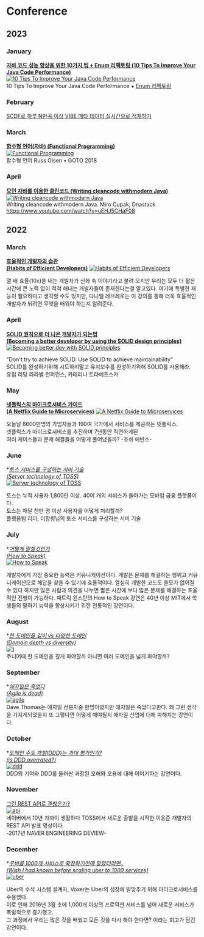 # Conference

## 2023

### January

**[자바 코드 성능 향상을 위한 10가지 팁 + Enum 리팩토링
(10 Tips To Improve Your Java Code Performance)](https://github.com/JayFreemandev/Conference/blob/main/10%20Tips%20To%20Improve%20Your%20Java%20Code%20Performance/readme.md)**  
[![10 Tips To Improve Your Java Code Performance](https://user-images.githubusercontent.com/72185011/215317836-596e9bd3-1ff2-4399-82a2-6a503000213c.jpg)](https://www.youtube.com/watch?v=frhNwZo_eQE)   
10 Tips To Improve Your Java Code Performance + [Enum 리팩토링](https://www.youtube.com/watch?v=3_hbW6PPCBM)  

### February
[SCDF로 하루 N만곡 이상 VIBE 메타 데이터 실시간으로 적재하기](https://github.com/JayFreemandev/Conference/tree/main/%EB%84%A4%EC%9D%B4%EB%B2%84%20%EB%B0%94%EC%9D%B4%EB%B8%8C%20%EB%B0%B0%EC%B9%98%20%EA%B0%9C%EC%84%A0)

### March  
**[함수형 언어(자바) 
(Functional Programming)](https://github.com/JayFreemandev/Conference/tree/main/Functional%20Programming)**  
[![Functional Programming](https://user-images.githubusercontent.com/72185011/216800497-c2f8a3ba-f32b-4e4e-89f3-30c2e7f60b91.jpg)](https://www.youtube.com/watch?v=0if71HOyVjY)  
함수형 언어 Russ Olsen • GOTO 2018

### April 
**[모던 자바를 이용한 클린코드 
(Writing cleancode withmodern Java)]()**  
[![Writing cleancode withmodern Java]()](https://www.youtube.com/watch?v=uEHJ5CHaF08)  
Writing cleancode withmodern Java. Miro Cupak, Dnastack  
https://www.youtube.com/watch?v=uEHJ5CHaF08  

## 2022

### March

**[효율적인 개발자의 습관  
(Habits of Efficient Developers)](https://github.com/JayFreemandev/Conference/blob/main/Habits%20of%20Efficient%20Developers/README.md)**
[![Habits of Efficient Developers](https://user-images.githubusercontent.com/72185011/158063126-5b8e377e-215b-4fc1-8f1c-f04b33e2cd2b.png)](https://youtu.be/9-cyC6O81Bk)

열 배 효율(10x)을 내는 개발자가 신화 속 이야기라고 불려 오지만 우리는 모두 더 짧은 시간에 큰 노력 없이 척척 해내는 개발자들이 존재한다는걸 알고있다. 여기에 특별한 재능이 필요하다고 생각할 수도 있지만, 다니엘 레브레로는 이 강의를 통해 더욱 효율적인 개발자가 되려면 무엇을 배워야 하는지 알려준다.

### April
**[SOLID 원칙으로 더 나은 개발자가 되는법  
(Becoming a better developer by using the SOLID design principles)](https://github.com/JayFreemandev/Conference/tree/main/Becoming%20a%20better%20developer%20by%20using%20the%20SOLID%20design%20principles)**
[![Becoming better dev with SOLID principles](https://user-images.githubusercontent.com/72185011/158067792-e4add847-4526-4ed7-96e9-eb3170414e1b.png)](https://www.youtube.com/watch?v=rtmFCcjEgEw&pp=ugMICgJrbxABGAE%3D)

"Don't try to achieve SOLID. Use SOLID to achieve maintainability"  
SOLID를 완성하기위해 시도하지말고 유지보수를 완성하기위해 SOLID를 사용해라.  
유럽 리딩 라라벨 컨퍼런스, 카테리나 트라예프스카  

### May

**[넷플릭스의 마이크로서비스 가이드  
(A Netflix Guide to Microservices)](https://github.com/JayFreemandev/Conference/tree/main/A%20Netflix%20Guide%20to%20Microservices)**
[![A Netflix Guide to Microservices](https://user-images.githubusercontent.com/72185011/171405373-24027b6d-b266-438e-90a4-00d8b4442f80.png)](https://www.youtube.com/watch?v=V_oxbj-a1wQ)

오늘날 8600만명의 가입자들과 190여 국가에서 서비스를 제공하는 넷플릭스.  
넷플릭스가 마이크로서비스를 추진하며 7년동안 직면하게된  
여러 케이스들과 문제 해결들을 어떻게 풀어냈을까? -조쉬 에반스-

### June
**[토스 서비스를 구성하는 서버 기술  
(Server technology of TOSS)](https://github.com/JayFreemandev/Conference/blob/main/%ED%86%A0%EC%8A%A4%20%EC%84%9C%EB%B9%84%EC%8A%A4%EB%A5%BC%20%EA%B5%AC%EC%84%B1%ED%95%98%EB%8A%94%20%EC%84%9C%EB%B2%84%20%EA%B8%B0%EC%88%A0/RAEDME.MD)*  
[![Server technology of TOSS](https://user-images.githubusercontent.com/72185011/171407219-e66ab8b4-e137-4623-ad6e-6c32f647b2a0.png)](https://youtu.be/9-cyC6O81Bk)

토스는 누적 사용자 1,800만 이상. 40여 개의 서비스가 돌아가는 모바일 금융 플랫폼이다.  
토스는 매달 천만 명 이상 사용자를 어떻게 처리할까?  
플랫폼팀 리더, 이항령님의 토스 서비스를 구성하는 서버 기술
  
### July
**[어떻게 말할것인가  
(How to Speak)](https://github.com/JayFreemandev/Conference/blob/main/How%20To%20Speak/README.MD)*  
[![How to Speak](https://user-images.githubusercontent.com/72185011/173223072-7b93a1db-19bd-47e0-b81b-21c94c1c3f26.png)](https://youtu.be/Unzc731iCUY)

개발자에게 가장 중요한 능력은 커뮤니케이션이다. 개발은 문제를 해결하는 행위고 커뮤니케이션으로 해답을 찾을 수 있기에 효율적이다. 
열심히 개발한 코드도 쓸모가 없어질 수 있다 하지만 많은 사람과 의견을 나누면 짧은 시간에 보다 많은 문제를 해결하는 효율적인 진행이 가능하다.
패트릭 윈스턴의 How to Speak 강연은 40년 이상 MIT에서 학생들의 말하기 능력을 향상시키기 위한 전통적인 강연이다. 

### August 
**[한 도메인을 깊이 vs 다양한 도메인  
(Domain depth vs diversity)](https://github.com/JayFreemandev/Conference/blob/main/Domain%20depth%20vs%20diversity%20for%20Junior%20Developer/readme.md)*  
[![t](https://user-images.githubusercontent.com/72185011/202849341-62434332-b285-4b82-b7cd-0053deea4d29.png)](https://www.youtube.com/watch?v=jbrIzLq67zs)  
주니어때 한 도메인을 깊게 파야할까 아니면 여러 도메인을 넓게 파야할까?  

### September
**[애자일은 죽었다  
(Agile is dead)](https://github.com/JayFreemandev/Conference/tree/main/Agile%20is%20Dead)*   
[![agile](https://user-images.githubusercontent.com/72185011/200123020-4e67b5be-3754-4f61-ab86-4e940f547dbc.jpg)](https://www.youtube.com/watch?v=a-BOSpxYJ9M)  
Dave Thomas는 애자일 선봉자중 한명이였지만 애자일은 죽었다고한다. 왜 그런 생각을 가지게되었을지 또 그렇다면 어떻게 해야될지 애자일 산업에 대해 파해치는 강연이다.  

### October
**[도메인 주도 개발(DDD)는 과대 평가인가?  
(is DDD overrated?)](https://github.com/JayFreemandev/Conference/tree/main/Is%20Domain-Driven%20Design%20Overrated%3F)*  
[![ddd](https://user-images.githubusercontent.com/72185011/200123423-e6418606-4be2-41a9-9384-8c0050873822.jpg)](https://www.youtube.com/results?search_query=DDD+is+overated)  
DDD의 기여와 DDD를 둘러싼 과장된 오해와 오용에 대해 이야기하는 강연이다. 

### November
[그런 REST API로 괜찮은가?](https://github.com/JayFreemandev/Conference/blob/main/%EA%B7%B8%EB%9F%B0%20REST%20API%EB%A1%9C%20%EA%B4%9C%EC%B0%AE%EC%9D%80%EA%B0%80%3F/readme.md)   
[![api](https://user-images.githubusercontent.com/72185011/202465986-121bf7f1-3570-4a00-90d2-50fd7cfabbfb.jpg)](https://tv.naver.com/v/2292653)  
네이버에서 10년 가까이 생활하다 TOSS에서 새로운 출발을 시작한 이응준 개발자의 REST API 발표 영상이다.  
-2017년 NAVER ENGINEERING DEVIEW-  

### December
**[우버를 1000개 서비스로 확장하기전에 알았더라면..  
(Wish I had known before scaling uber to 1000 services)](https://github.com/JayFreemandev/Conference/tree/main/What%20I%20Wish%20I%20Had%20Known%20Before%20Scaling%20Uber%20to%201000%20Services)*  
[![uber](https://user-images.githubusercontent.com/72185011/200123677-a3e6939d-7160-484c-886d-1a5f5135db72.jpg)](https://www.youtube.com/watch?v=kb-m2fasdDY)  

Uber의 수석 시스템 설계자, Voxer는 Uber의 성장에 발맞추기 위해 마이크로서비스를 수용했다.   
이로 인해 2016년 3월 초에 1,000개 이상의 프로덕션 서비스를 넘어 새로운 서비스가 폭발적으로 증가했고.   
그 과정에서 우리는 많은 것을 배웠고 모든 것을 다시 해야 한다면? 이라는 회고가 담긴 강연이다.  
